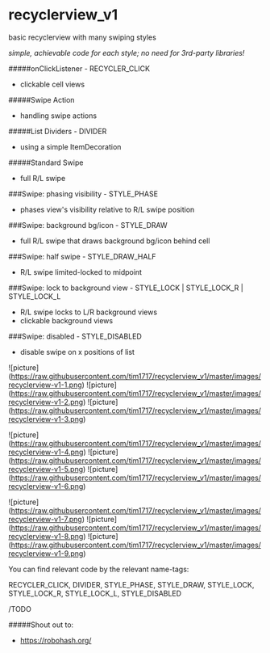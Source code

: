 # recyclerview_v1
basic recyclerview with many swiping styles

_simple, achievable code for each style; no need for 3rd-party libraries!_

#####onClickListener - RECYCLER_CLICK
- clickable cell views

#####Swipe Action
- handling swipe actions

#####List Dividers - DIVIDER
- using a simple ItemDecoration

#####Standard Swipe
- full R/L swipe

###Swipe: phasing visibility - STYLE_PHASE
- phases view's visibility relative to R/L swipe position

###Swipe: background bg/icon - STYLE_DRAW
- full R/L swipe that draws background bg/icon behind cell

###Swipe: half swipe - STYLE_DRAW_HALF
- R/L swipe limited-locked to midpoint

###Swipe: lock to background view - STYLE_LOCK | STYLE_LOCK_R | STYLE_LOCK_L
- R/L swipe locks to L/R background views
- clickable background views

###Swipe: disabled - STYLE_DISABLED
- disable swipe on x positions of list


![picture] (https://raw.githubusercontent.com/tim1717/recyclerview_v1/master/images/recyclerview-v1-1.png)
![picture] (https://raw.githubusercontent.com/tim1717/recyclerview_v1/master/images/recyclerview-v1-2.png)
![picture] (https://raw.githubusercontent.com/tim1717/recyclerview_v1/master/images/recyclerview-v1-3.png)

![picture] (https://raw.githubusercontent.com/tim1717/recyclerview_v1/master/images/recyclerview-v1-4.png)
![picture] (https://raw.githubusercontent.com/tim1717/recyclerview_v1/master/images/recyclerview-v1-5.png)
![picture] (https://raw.githubusercontent.com/tim1717/recyclerview_v1/master/images/recyclerview-v1-6.png)

![picture] (https://raw.githubusercontent.com/tim1717/recyclerview_v1/master/images/recyclerview-v1-7.png)
![picture] (https://raw.githubusercontent.com/tim1717/recyclerview_v1/master/images/recyclerview-v1-8.png)
![picture] (https://raw.githubusercontent.com/tim1717/recyclerview_v1/master/images/recyclerview-v1-9.png)


You can find relevant code by the relevant name-tags:

RECYCLER_CLICK, DIVIDER, STYLE_PHASE, STYLE_DRAW, STYLE_LOCK, STYLE_LOCK_R, STYLE_LOCK_L, STYLE_DISABLED

/TODO


#####Shout out to:
- https://robohash.org/ 
